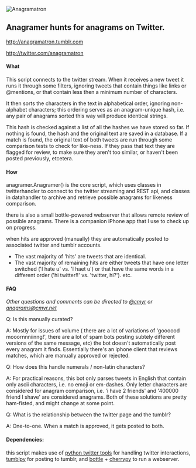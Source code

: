 ![Anagramatron](http://www.cmyr.net/wptest/wp-content/uploads/2013/05/Untitled-1.png)
## Anagramer hunts for anagrams on Twitter.


http://anagramatron.tumblr.com

http://twitter.com/anagramatron

#### What
This script connects to the twitter stream. When it receives a new tweet it runs it through some filters, ignoring tweets that contain things like links or @mentions, or that contain less then a minimum number of characters.

It then sorts the characters in the text in alphabetical order, ignoring non-alphabet characters; this ordering serves as an anagram-unique hash, i.e. any pair of anagrams sorted this way will produce identical strings.

This hash is checked against a list of all the hashes we have stored so far. If nothing is found, the hash and the original text are saved in a database. If a match is found, the original text of both tweets are run through some comparison tests to check for like-ness. If they pass that text they are flagged for review, to make sure they aren't too similar, or haven't been posted previously, etcetera.

#### How
anagramer.Anagramer() is the core script, which uses classes in twitterhandler to connect to the twitter streaming and REST api, and classes in datahandler to archive and retrieve possible anagrams for likeness comparison.

there is also a small bottle-powered webserver that allows remote review of possible anagrams. There is a companion iPhone app that I use to check up on progress.

when hits are approved (manually) they are automatically posted to associated twitter and tumblr accounts.

- The vast majority of 'hits' are tweets that are identical.
- The vast majority of remaining hits are either tweets that have one letter switched ('I hate u' vs. 'I haet u') or that have the same words in a different order ('hi twitter!!' vs. 'twitter, hi?'). etc.

#### FAQ

*Other questions and comments can be directed to [@cmyr](http://www.twitter.com/cmyr) or [anagrams@cmyr.net](mailto:anagrams@cmyr.net)*


Q: Is this manually curated?

A: Mostly for issues of volume ( there are a lot of variations of 'goooood mooornnniinng!', there are a lot of spam bots posting subtely different versions of the same message, etc) the bot doesn't automatically post every anagram it finds. Essentially there's an iphone client that reviews matches, which are manually approved or rejected. 

Q: How does this handle numerals / non-latin characters? 

A: For practical reasons, this bot only parses tweets in English that contain only ascii characters, i.e. no emoji or em-dashes. Only letter characters are considered for anagram comparison, i.e. 'i have 2 friends' and '400000 friend I shave' are considered anagrams. Both of these solutions are pretty ham-fisted, and might change at some point.

Q: What is the relationship between the twitter page and the tumblr?

A: One-to-one. When a match is approved, it gets posted to both. 

#### Dependencies:
this script makes use of [python twitter tools](http://mike.verdone.ca/twitter/) for handling twitter interactions, [tumblpy](https://github.com/michaelhelmick/python-tumblpy) for posting to tumblr, and [bottle](http://bottlepy.org/docs/dev/) + [cherrypy](http://www.cherrypy.org/) to run a webserver.

 

